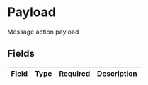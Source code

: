 # Payload

Message action payload


## Fields

| Field       | Type        | Required    | Description |
| ----------- | ----------- | ----------- | ----------- |